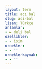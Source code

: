 ```yaml
---
layout: term
title: acı bal
slug: aci-bal
lisan: Türkçe
anlamlar:
- ► deli bal
ozellikler:
- - isim
ornekler:
- - ''
orneklerkaynak:
- - ''
---
```

